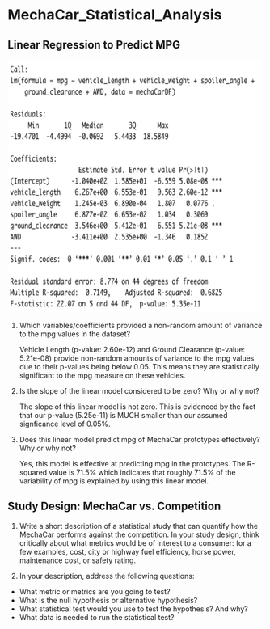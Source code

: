 # MechaCar_Statistical_Analysis

## Linear Regression to Predict MPG
<img src="images/linear_output.png" width="500" height="500"/>  

1. Which variables/coefficients provided a non-random amount of variance to the mpg values in the dataset?

    Vehicle Length (p-value: 2.60e-12) and Ground Clearance (p-value: 5.21e-08) provide non-random amounts of variance to the mpg values due to their p-values being below 0.05. This means they are statistically significant to the mpg measure on these vehicles. 

2. Is the slope of the linear model considered to be zero? Why or why not?


    The slope of this linear model is not zero. This is evidenced by the fact that our p-value (5.25e-11) is MUCH smaller than our assumed signficance level of 0.05%.

3. Does this linear model predict mpg of MechaCar prototypes effectively? Why or why not?

    Yes, this model is effective at predicting mpg in the prototypes. The R-squared value is 71.5% which indicates that roughly 71.5% of the variability of mpg is explained by using this linear model.

## Study Design: MechaCar vs. Competition
1. Write a short description of a statistical study that can quantify how the MechaCar performs against the competition. 
In your study design, think critically about what metrics would be of interest to a consumer: for a few examples, cost, city or highway fuel efficiency, horse power, maintenance cost, or safety rating. 

3. In your description, address the following questions:


*  What metric or metrics are you going to test?
*  What is the null hypothesis or alternative hypothesis? 
*	 What statistical test would you use to test the hypothesis? And why? 
*	 What data is needed to run the statistical test?


